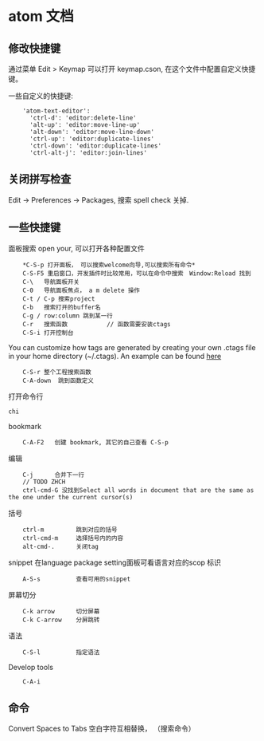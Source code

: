 # atom 文档
## 修改快捷键
通过菜单 Edit > Keymap 可以打开 keymap.cson, 在这个文件中配置自定义快捷键。

一些自定义的快捷键:

		'atom-text-editor':
		  'ctrl-d': 'editor:delete-line'
		  'alt-up': 'editor:move-line-up'
		  'alt-down': 'editor:move-line-down'
		  'ctrl-up': 'editor:duplicate-lines'
		  'ctrl-down': 'editor:duplicate-lines'
		  'ctrl-alt-j': 'editor:join-lines'
## 关闭拼写检查
Edit -> Preferences -> Packages, 搜索 spell check 关掉.

## 一些快捷键
面板搜索 open your, 可以打开各种配置文件

		*C-S-p 打开面板， 可以搜索welcome向导,可以搜索所有命令*
		C-S-F5 重启窗口，开发插件时比较常用，可以在命令中搜索　Window:Reload 找到
		C-\   导航面板开关
		C-0   导航面板焦点， a m delete 操作
		C-t / C-p 搜索project
		C-b   搜索打开的buffer名
		C-g / row:column 跳到某一行
		C-r   搜索函数           // 函数需要安装ctags
		C-S-i 打开控制台
You can customize how tags are generated by creating your own .ctags file in your home directory (~/.ctags).
		An example can be found [here][1]

		C-S-r 整个工程搜索函数
		C-A-down  跳到函数定义
打开命令行

	chi

bookmark

		C-A-F2   创建 bookmark, 其它的自己查看 C-S-p
编辑

		C-j      合并下一行
		// TODO ZHCH
		ctrl-cmd-G 没找到Select all words in document that are the same as the one under the current cursor(s)
括号

		ctrl-m         跳到对应的括号
		ctrl-cmd-m     选择括号内的内容
		alt-cmd-.      关闭tag
snippet
在language package setting面板可看语言对应的scop 标识

		A-S-s          查看可用的snippet
屏幕切分

		C-k arrow      切分屏幕
		C-k C-arrow    分屏跳转
语法

		C-S-l          指定语法
Develop tools

		C-A-i

## 命令

Convert Spaces to Tabs  空白字符互相替换， （搜索命令）







[1]: https://github.com/atom/symbols-view/blob/master/lib/.ctags
